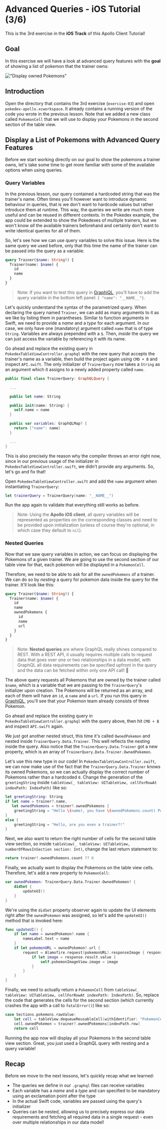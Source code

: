 # Advanced Queries - iOS Tutorial (3/6)

This is the 3rd exercise in the **iOS Track** of this Apollo Client Tutorial!

## Goal

In this exercise we will have a look at advanced query features with the **goal** of showing a list of pokemon that the trainer owns:

!["Display owned Pokemons"](../images/ios-ex03-final.png "Display owned Pokemons")


## Introduction

Open the directory that contains the 3rd exercise (`exercise-03`) and open `pokedex-apollo.xcworkspace`. It already contains a running version of the code you wrote in the previous lesson. Note that we added a new class called `PokemonCell` that we will use to display your Pokemons in the second section of the table view. 


## Display a List of Pokemons with Advanced Query Features

Before we start working directly on our goal to show the pokemons a trainer owns, let's take some time to get more familiar with some of the available options when using queries.


### Query Variables

In the previous lesson, our query contained a hardcoded string that was the trainer's name. Often times you'll however want to introduce dynamic behaviour in queries, that is we don't want to hardcode values but rather introduce them at runtime. This way, the queries we write are much more useful and can be reused in different contexts. In the Pokedex example, the app could be extended to show the Pokedexes of multiple trainers, but we won't know _all_ the available trainers beforehand and certainly don't want to write identical queries for all of them.

So, let's see how we can use query variables to solve this issue. Here is the same query we used before, only that this time the name of the trainer can be passed into the query as a variable:

```graphql@PokedexTableViewController.graphql
query Trainer($name: String!) {
  Trainer(name: $name) {
    id
    name
  }
}
```

> Note: If you want to test this query in [GraphiQL](https://api.graph.cool/simple/v1/__PROJECT_ID__), you'll have to add the query variable in the bottom left panel: `{ "name": "__NAME__"}`.

Let's quickly understand the syntax of the parametrized query. When declaring the query named `Trainer`, we can add as many arguments to it as we like by listing them in parantheses. Similar to function arguments in Swift, we need to provide a _name_ and a _type_ for each argument. In our case, we only have one (mandatory) argument called `name` that is of type `String`. Variables are always prepended with a `$`. Then, _inside_ the query we can just access the variable by referencing it with its name. 

Go ahead and replace the existing query in `PokedexTableViewController.graphql` with the new query that accepts the trainer's name as a variable, then build the project again using `CMD + B` and inspect `API.swift`. The only initializer of `TrainerQuery` now takes a `String` as an argument which it assigns to a newly added property called `name`. 

```swift
public final class TrainerQuery: GraphQLQuery {

  ...

  public let name: String

  public init(name: String) {
    self.name = name
  }

  public var variables: GraphQLMap? {
    return ["name": name]
  }

  ...
}
```

This is also precisely the reason why the compiler throws an error right now, since in our previous usage of the initializer in `PokedexTableViewController.swift`, we didn't provide any arguments. So, let's go and fix that!

Open `PokedexTableViewController.swift` and add the `name` argument when instantiating `TrainerQuery`:

```swift@PokedexTableViewController.swift
let trainerQuery = TrainerQuery(name: "__NAME__")
```

Run the app again to validate that everything still works as before.

> Note: Using the **Apollo iOS client**, all query variables will be represented as properties on the corresponding classes and need to be provided upon initialization (unless of course they're optional, in which case they default to `nil`).


### Nested Queries

Now that we saw query variables in action, we can focus on displaying the Pokemons of a given trainer. We are going to use the second section of our table view for that, each pokemon will be displayed in a `PokemonCell`.

Therefore, we need to be able to ask for all the `ownedPokemons` of a trainer. We can do so by _nesting_ a query for pokemon data inside the query for the trainer. It'll look like this:

```graphql@PokedexTableViewController.graphql
query Trainer($name: String!) {
  Trainer(name: $name) {
    id
    name
    ownedPokemons {
      id
      name
      url
    }
  }
}
```

> Note: **Nested queries** are where GraphQL really shines compared to REST. With a REST API, it usually requires multiple calls to request data that goes over one or two relationships in a data model, with GraphQL all data requirements can be specified upfront in the query and the data can be fetched within only one API call! 💯

The above query requests all Pokemons that are owned by the trainer called `$name`, which is a variable that we are passing to the `TrainerQuery`'s initializer upon creation. The Pokemons will be returned as an array, and each of them will have an `id`, a `name` and a `url`. If you run this query in [GraphiQL](https://api.graph.cool/simple/v1/__PROJECT_ID__), you'll see that your Pokemon team already consists of three Pokemon.

Go ahead and replace the existing query in `PokedexTableViewController.graphql` with the query above, then hit `CMD + B` and inspect `API.swift` again. 

We just got another nested struct, this time it's called `OwnedPokemon` and nested inside `TrainerQuery.Data.Trainer`. This well reflects the nesting inside the query. Also notice that the `TrainerQuery.Data.Trainer` got a new property, which is an array of `TrainerQuery.Data.Trainer.OwnedPokemon`.

Let's use this new type in our code! In `PokedexTableViewController.swift`, we can now make use of the fact that the `TrainerQuery.Data.Trainer` knows its owned Pokemons, so we can actually display the correct number of Pokemons rather than a hardcoded `0`. Change the generation of the `greetingString` inside `tableView(_ tableView: UITableView, cellForRowAt indexPath: IndexPath)` like so:

```swift@PokedexTableViewController.swift
let greetingString: String
if let name = trainer?.name,
   let ownedPokemons = trainer?.ownedPokemons {
    greetingString = "Hello \(name), you have \(ownedPokemons.count) Pokemons in your Pokedex."
}
else {
    greetingString = "Hello, are you even a trainer?!"
}
```

Next, we also want to return the right number of cells for the second table view section, so inside `tableView(_ tableView: UITableView, numberOfRowsInSection section: Int)`, change the last return statement to:

```swift@PokedexTableViewController.swift
return trainer?.ownedPokemons.count ?? 0
```

Finally, we actually want to display the Pokemons on the table view cells. Therefore, let's add a new property to `PokemonCell`:

```swift@PokemonCell.swift
var ownedPokemon: TrainerQuery.Data.Trainer.OwnedPokemon? {
    didSet {
        updateUI()
    }
}
```  

We're using the `didSet` property observer again to update the UI elements right after the `ownedPokemon` was assigned, so let's add the `updateUI()` method that is invoked here:

```swift@PokemonCell.swift
func updateUI() {
    if let name = ownedPokemon?.name {
        nameLabel.text = name
    }
    if let pokemonURL = ownedPokemon?.url {
        request = Alamofire.request(pokemonURL).responseImage { response in
            if let image = response.result.value {
                self.pokemonImageView.image = image
            }
        }
    }
}
```

Finally, we need to actually return a `PokemonCell` from `tableView(_ tableView: UITableView, cellForRowAt indexPath: IndexPath)`. So, replace the code that generates the cells for the second section (which currently crashes the app with a call to `fatalError()`) like so:

```swift@PokedexTableViewController.swift
case Sections.pokemons.rawValue:
    let cell = tableView.dequeueReusableCell(withIdentifier: "PokemonCell", for: indexPath) as! PokemonCell
    cell.ownedPokemon = trainer?.ownedPokemons[indexPath.row]
    return cell
```

Running the app now will display all your Pokemons in the second table view section. Great, you just used a GraphQL query with nesting and a query variable!


## Recap

Before we move to the next lessons, let's quickly recap what we learned:
- The queries we define in our `.graphql` files can receive variables
- Each variable has a _name_ and a _type_ and can specified to be mandatory using an exclamation point after the type
- In the actual Swift code, variables are passed using the query's initializer
- Queries can be nested, allowing us to precisely express our data requirements and fetching all required data in a single request - even over multiple relationships in our data model!









